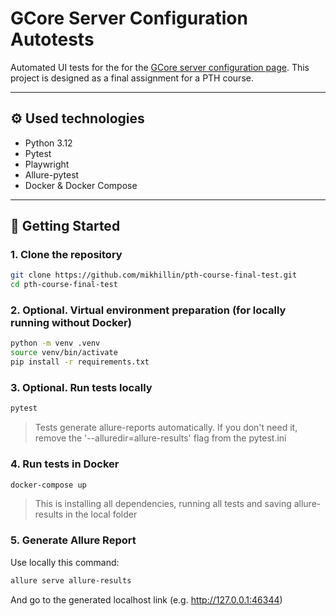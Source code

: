 # GCore Server Configuration Autotests

Automated UI tests for the for the [GCore server configuration page](https://gcore.com/hosting).
This project is designed as a final assignment for a PTH course.

---

## ⚙️ Used technologies

- Python 3.12
- Pytest
- Playwright
- Allure-pytest
- Docker & Docker Compose

---

## 🚀 Getting Started

### 1. Clone the repository

```bash
git clone https://github.com/mikhillin/pth-course-final-test.git
cd pth-course-final-test
```

### 2. Optional. Virtual environment preparation (for locally running without Docker)

```bash
python -m venv .venv
source venv/bin/activate
pip install -r requirements.txt
```
### 3. Optional. Run tests locally

```bash
pytest 
```
> Tests generate allure-reports automatically.
> If you don't need it, remove the '--alluredir=allure-results' flag from the pytest.ini

### 4. Run tests in Docker

```bash
docker-compose up
```
> This is installing all dependencies, running all tests and saving allure-results in the local folder

### 5. Generate Allure Report

Use locally this command:
```bash
allure serve allure-results
```
And go to the generated localhost link (e.g. http://127.0.0.1:46344)
